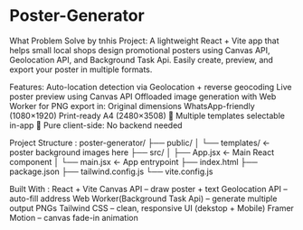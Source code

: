 # Poster-Generator
What Problem Solve by tnhis Project:
A lightweight React + Vite app that helps small local shops design promotional posters using Canvas API, Geolocation API, and Background Task Api. Easily create, preview, and export your poster in multiple formats.

Features:
Auto-location detection via Geolocation + reverse geocoding
Live poster preview using Canvas API
Offloaded image generation with Web Worker for PNG export in:
Original dimensions
WhatsApp-friendly (1080×1920)
Print-ready A4 (2480×3508)
🎯 Multiple templates selectable in-app
💾 Pure client-side: No backend needed

Project Structure : 
poster-generator/
├── public/
│   └── templates/         ←  poster background images here
├── src/
│   ├── App.jsx            ← Main React component
│   └── main.jsx           ← App entrypoint
├── index.html
├── package.json
├── tailwind.config.js
└── vite.config.js

Built With :
React + Vite
Canvas API – draw poster + text
Geolocation API – auto-fill address
Web Worker(Background Task Api) – generate multiple output PNGs
Tailwind CSS – clean, responsive UI (dekstop + Mobile)
Framer Motion – canvas fade-in animation


